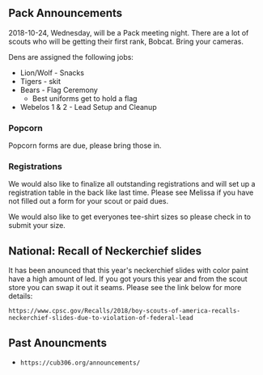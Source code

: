 ## Pack Announcements ##
2018-10-24, Wednesday, will be a Pack meeting night. There are a lot of scouts who will be getting their first rank, Bobcat. Bring your cameras.

Dens are assigned the following jobs:
* Lion/Wolf - Snacks
* Tigers - skit
* Bears - Flag Ceremony
	* Best uniforms get to hold a flag
* Webelos 1 & 2 - Lead Setup and Cleanup

### Popcorn ###
Popcorn forms are due, please bring those in.

### Registrations ###
We would also like to finalize all outstanding registrations and will set up a registration table in the back like last time. Please see Melissa if you have not filled out a form for your scout or paid dues. 

We would also like to get everyones tee-shirt sizes so please check in to submit your size.

## National: Recall of Neckerchief slides ##
It has been anounced that this year's neckerchief slides with color paint have a high amount of led. If you got yours this year and from the scout store you can swap it out it seams. Please see the link below for more details:

`https://www.cpsc.gov/Recalls/2018/boy-scouts-of-america-recalls-neckerchief-slides-due-to-violation-of-federal-lead`

## Past Anouncments ##
* `https://cub306.org/announcements/`